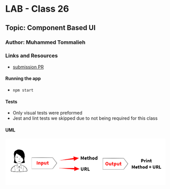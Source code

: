 # LAB - Class 26

## Topic: Component Based UI

### Author: Muhammed Tommalieh

### Links and Resources

- [submission PR](https://github.com/401-advanced-javascript-tommalieh/caps/pull/1)

#### Running the app

- `npm start`

#### Tests

- Only visual tests were preformed
- Jest and lint tests we skipped due to not being required for this class

#### UML

![UML](./assets/UML.png)
